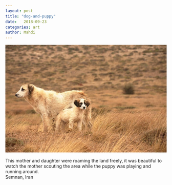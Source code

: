 ```yaml
---
layout: post
title: "dog-and-puppy"
date:   2018-09-23
categories: art
author: Mahdi
---
```


![dog-and-puppy](/img/arts/dog-and-puppy.jpg)

<span class='image-details'>
This mother and daughter were roaming the land freely, it was beautiful to watch the mother scouting the area while the puppy was playing and running around.<br/>
Semnan, Iran
</span>
